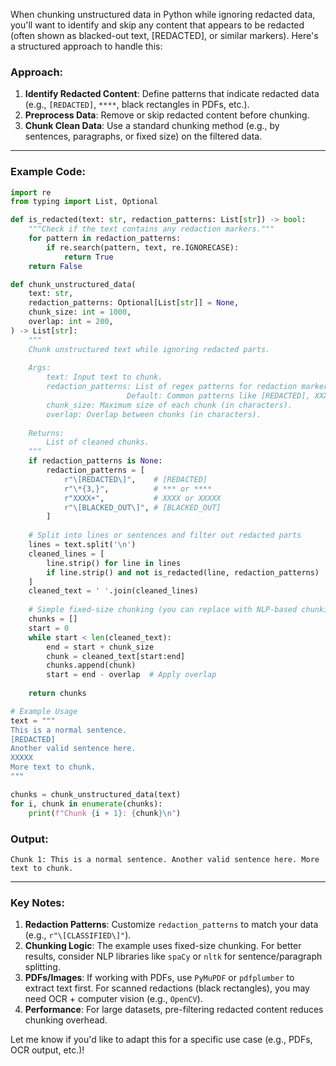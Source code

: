 When chunking unstructured data in Python while ignoring redacted data, you'll want to identify and skip any content that appears to be redacted (often shown as blacked-out text, [REDACTED], or similar markers). Here's a structured approach to handle this:

### Approach:
1. **Identify Redacted Content**: Define patterns that indicate redacted data (e.g., `[REDACTED]`, `****`, black rectangles in PDFs, etc.).
2. **Preprocess Data**: Remove or skip redacted content before chunking.
3. **Chunk Clean Data**: Use a standard chunking method (e.g., by sentences, paragraphs, or fixed size) on the filtered data.

---

### Example Code:
```python
import re
from typing import List, Optional

def is_redacted(text: str, redaction_patterns: List[str]) -> bool:
    """Check if the text contains any redaction markers."""
    for pattern in redaction_patterns:
        if re.search(pattern, text, re.IGNORECASE):
            return True
    return False

def chunk_unstructured_data(
    text: str,
    redaction_patterns: Optional[List[str]] = None,
    chunk_size: int = 1000,
    overlap: int = 200,
) -> List[str]:
    """
    Chunk unstructured text while ignoring redacted parts.
    
    Args:
        text: Input text to chunk.
        redaction_patterns: List of regex patterns for redaction markers.
                          Default: Common patterns like [REDACTED], XXXXX, etc.
        chunk_size: Maximum size of each chunk (in characters).
        overlap: Overlap between chunks (in characters).
    
    Returns:
        List of cleaned chunks.
    """
    if redaction_patterns is None:
        redaction_patterns = [
            r"\[REDACTED\]",    # [REDACTED]
            r"\*{3,}",          # *** or ****
            r"XXXX+",           # XXXX or XXXXX
            r"\[BLACKED_OUT\]", # [BLACKED_OUT]
        ]
    
    # Split into lines or sentences and filter out redacted parts
    lines = text.split('\n')
    cleaned_lines = [
        line.strip() for line in lines 
        if line.strip() and not is_redacted(line, redaction_patterns)
    ]
    cleaned_text = ' '.join(cleaned_lines)
    
    # Simple fixed-size chunking (you can replace with NLP-based chunking)
    chunks = []
    start = 0
    while start < len(cleaned_text):
        end = start + chunk_size
        chunk = cleaned_text[start:end]
        chunks.append(chunk)
        start = end - overlap  # Apply overlap
    
    return chunks

# Example Usage
text = """
This is a normal sentence. 
[REDACTED] 
Another valid sentence here. 
XXXXX 
More text to chunk.
"""

chunks = chunk_unstructured_data(text)
for i, chunk in enumerate(chunks):
    print(f"Chunk {i + 1}: {chunk}\n")
```

### Output:
```
Chunk 1: This is a normal sentence. Another valid sentence here. More text to chunk.
```

---

### Key Notes:
1. **Redaction Patterns**: Customize `redaction_patterns` to match your data (e.g., `r"\[CLASSIFIED\]"`).
2. **Chunking Logic**: The example uses fixed-size chunking. For better results, consider NLP libraries like `spaCy` or `nltk` for sentence/paragraph splitting.
3. **PDFs/Images**: If working with PDFs, use `PyMuPDF` or `pdfplumber` to extract text first. For scanned redactions (black rectangles), you may need OCR + computer vision (e.g., `OpenCV`).
4. **Performance**: For large datasets, pre-filtering redacted content reduces chunking overhead.

Let me know if you'd like to adapt this for a specific use case (e.g., PDFs, OCR output, etc.)!
